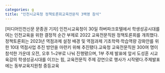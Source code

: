 ```yaml
---
categories: g
title: "인천시교육청 정책토론회교육전문직 3백명 참석"
---
```

[미디어인천신문 문종권 기자] 인천시교육청이 30일 하버파크호텔에서 학생성공시대를 여는 인천교육을 위한 결정적 순간 부제로 2022 교육전문직원 정책토론회를 개최했다.정책토론회는 2023년 역점과제 설정 배경 및 역점과제 기초학력‧학습역량 강화안를 위한 10대 역점사업 추진 방안을 마련키 위해 추진됐다.교육청 교육전문직원 300여 명이 참석한 가운데 오전, 오후 1~2부로 나눠 진행됐으며, 1부 주제 발표에 앞서 도성훈 시교육감의 학생성공시대를 이끄는 힘, 교육전문직 주제 강연으로 행사가 시작됐다.주제발표에는 동부교육지원청 중등교육